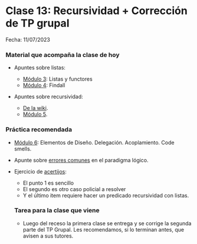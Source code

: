 # Clase 13: Recursividad + Corrección de TP grupal 

Fecha: 11/07/2023

### Material que acompaña la clase de hoy

* Apuntes sobre listas:
  * [Módulo 3](https://docs.google.com/document/d/1I8Xvss7LBuUjV-GGiag7C8d9wa3vUB6B37Qi4LG-ts0/edit#heading=h.dr7shnx76bwb): Listas y functores
  * [Módulo 4](https://docs.google.com/document/d/1GGair_St5yWvItKRZH-FY_X2CdDREr60TrsV0zSiO5I/edit#heading=h.3a0qkoeg9mih): Findall

* Apuntes sobre recursividad:
  * [De la wiki](https://wiki.uqbar.org/wiki/articles/recursividad-en-logico.html).
  * [Módulo 5](https://docs.google.com/document/d/16SMBS6i_wjkdcVztpUDb-WTfASnCXQjld7VyKLUpC8A/edit).

### Práctica recomendada
* [Módulo 6](https://drive.google.com/open?id=1eWnjBoiQTRJKx4THhmPnGYbBWTDlgx4Fph18GPtIqC0): Elementos de Diseño. Delegación. Acoplamiento. Code smells.
* Apunte sobre [errores comunes](https://wiki.uqbar.org/wiki/articles/errores-frecuentes-al-programar-en-logico.html) en el paradigma lógico.
* Ejercicio de [acertijos](https://docs.google.com/document/d/1ceEtqSEAgIpGZ-qdx4qhevLr7nmU80H9Dn4DD5y1Rp4/edit):
  -  El punto 1 es sencillo
  -  El segundo es otro caso policial a resolver
  -  Y el último item requiere hacer un predicado recursividad con listas.

  ### Tarea para la clase que viene
  * Luego del receso la primera clase se entrega y se corrige la segunda parte del TP Grupal. Les recomendamos, si lo terminan antes, que avisen a sus tutores.

